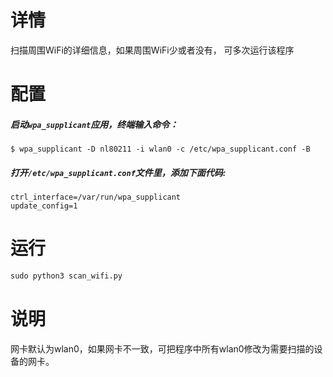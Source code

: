 # 详情

扫描周围WiFi的详细信息，如果周围WiFi少或者没有， 可多次运行该程序

# 配置

##### 启动`wpa_supplicant`应用，终端输入命令：

```
$ wpa_supplicant -D nl80211 -i wlan0 -c /etc/wpa_supplicant.conf -B
```

##### 打开`/etc/wpa_supplicant.conf`文件里，添加下面代码:

```
ctrl_interface=/var/run/wpa_supplicant
update_config=1
```

# 运行

```python
sudo python3 scan_wifi.py
```

# 说明

网卡默认为wlan0，如果网卡不一致，可把程序中所有wlan0修改为需要扫描的设备的网卡。
